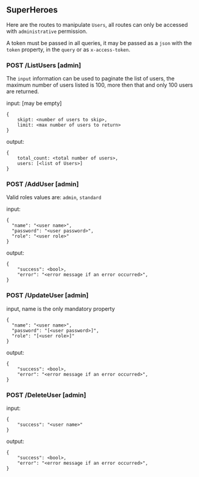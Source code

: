## SuperHeroes
Here are the routes to manipulate `Users`, all routes can only be accessed with `administrative` permission.

A token must be passed in all queries, it may be passed as a `json` with the `token` property, in the `query` or as `x-access-token`.

### POST /ListUsers [admin]

The `input` information can be used to paginate the list of users, the maximum number of users listed is 100, more then that and only 100 users are returned.

input: [may be empty]
```
{
    skipt: <number of users to skip>,
    limit: <max number of users to return>
}
```

output:
```
{
    total_count: <total number of users>,
    users: [<list of Users>]
}
```

### POST /AddUser [admin]
Valid roles values are: `admin`, `standard`

input:
```
{
  "name": "<user name>",
  "password": "<user password>",
  "role": "<user role>"
}
```
output:
```
{
    "success": <bool>,
    "error": "<error message if an error occurred>",
}
```

### POST /UpdateUser [admin]
input, name is the only mandatory property
```
{
  "name": "<user name>",
  "password": "[<user password>]",
  "role": "[<user role>]"
}
```

output:
```
{
    "success": <bool>,
    "error": "<error message if an error occurred>",
}
```

### POST /DeleteUser [admin]
input:
```
{
    "success": "<user name>"
}
```

output:
```
{
    "success": <bool>,
    "error": "<error message if an error occurred>",
}
```
